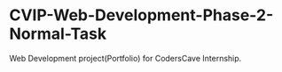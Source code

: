 # CVIP-Web-Development-Phase-2-Normal-Task
Web Development project(Portfolio) for CodersCave Internship.
